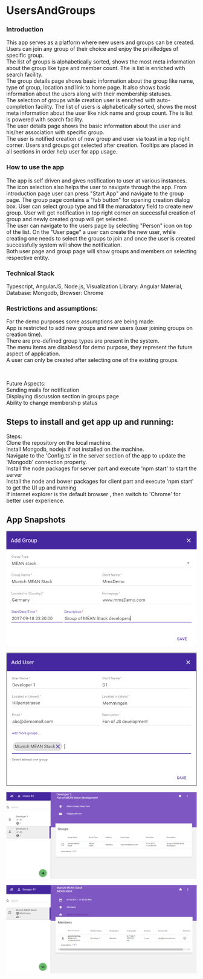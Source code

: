 # UsersAndGroups
 <h3>Introduction</h3>
<p>
 This app serves as a platform where new users and groups can be created. Users can join any group of their
 choice and enjoy the privilledges of specific group.
 <br>
 The list of groups is alphabetically sorted, shows the most meta information about the group like type and member count.
 The is list is enriched with search facility.
 <br>
 The group details page shows basic information about the group like name, type of group, location and link to
 home page. It also shows basic information about the users along with their membership statuses.
 <br>
 The selection of groups while creation user is enriched with auto-completion facility.
 The list of users is alphabetically sorted, shows the most meta information about the user like nick name and group count.
 The is list is powered with search facility.
 <br>
 The user details page shows the basic information about the user and his/her association with specific group.
 <br>
 The user is notified creation of new group and user via toast in a top right corner. Users and groups got selected after creation.
 Tooltips are placed in all sections in order help user for app usage.
 
 <h3>How to use the app</h3>
<p>
 The app is self driven and gives notification to user at various instances. The icon selection also helps the user to
 navigate through the app. From introduction page user can press "Start App" and navigate to the group page. The group
 page contains a "fab button" for opening creation dialog box. User can select group type and fill the manadatory field
 to create new group. User will get notification in top right corner on successful creation of group and newly created
 group will get selected.
<br>
The user can navigate to the users page by selecting "Person" icon on top of the list. On the "User page" a user
can create the new user, while creating one needs to select the groups to join and once the user is created successfully
system will show the notification.
<br>
Both user page and group page will show groups and members on selecting respective entity.
</p>

<h3>Technical Stack</h3>
<p>
  Typescript, AngularJS, Node.js, Visualization Library: Angular Material, Database: Mongodb, Browser: Chrome
</p>

<h3>Restrictions and assumptions:</h3>
<p>
  For the demo purposes some assumptions are being made:
    <br>App is restricted to add new groups and new users (user joining groups on creation time).
    <br>There are pre-defined group types are present in the system.
    <br>The menu items are disablesd for demo purpose, they represent the future aspect of application.
    <br>A user can only be created after selecting one of the existing groups.
</p>
<br />
<p>Future Aspects:
      <br> Sending mails for notification
      <br>Displaying discussion section in groups page
      <br>Ability to change membership status
</p>

## Steps to install and get app up and running:
<p>Steps:
      <br> Clone the repository on the local machine.
      <br> Install Mongodb, nodejs if not installed on the machine.
      <br> Navigate to the 'Config.ts' in the server section of the app to update the 'Mongodb' connection property.
      <br> Install the node packages for server part and execute 'npm start' to start the server
      <br> Install the node and bower packages for client part and execute 'npm start' to get the UI up and running
      <br> If internet explorer is the default browser , then switch to 'Chrome' for better user experience.
</p>



## App Snapshots
![Alt text](https://github.com/amittkSharma/UsersAndGroups/blob/master/images/AddGroup.PNG?raw=true "Add Group")

![Alt text](https://github.com/amittkSharma/UsersAndGroups/blob/master/images/AddUser.PNG?raw=true "Add User")

![Alt text](https://github.com/amittkSharma/UsersAndGroups/blob/master/images/UserDetailsPage.PNG?raw=true "User Details Page")

![Alt text](https://github.com/amittkSharma/UsersAndGroups/blob/master/images/GroupDetailsPage.PNG?raw=true "Group Details Page")
